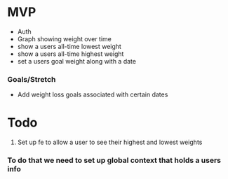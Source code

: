 # MVP
- Auth 
- Graph showing weight over time
- show a users all-time lowest weight
- show a users all-time highest weight
- set a users goal weight along with a date

### Goals/Stretch

- Add weight loss goals associated with certain dates





# Todo
1. Set up fe to allow a user to see their highest and lowest weights
### To do that we need to set up global context that holds a users info